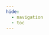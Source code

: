 ```yaml
---
hide:
  - navigation
  - toc
---
```

#
<div id="redoc-container"></div>
<script src="https://cdn.redoc.ly/redoc/latest/bundles/redoc.standalone.js"></script>
<script>
    var opts = {
        expandResponses: "200",
        hideHostname: true,
        scrollYOffset: 68,
        hideSingleRequestSampleTab: true,
        theme: {
            colors: {
                primary: {
                    main: "#333333"
                }
            },
            sidebar: {
                width: "345px",
                backgroundColor: "#FFFFFF",
                textColor: "#424242"
            },
            rightPanel: {
                backgroundColor: "#00284c"
            },
            typography: {
                headings: {
                    fontFamily: "'proxima-nova', sans-serif",
                    fontWeight: 700
                }
            },
            schema: {
                arrow: {
                size: '1.4em',
                color: '#1d8127'
                }
            }
        }
    };
    Redoc.init("../code42api.json", opts, document.getElementById("redoc-container"))
</script>
<style>
.md-grid {
    max-width: 100rem;
}
html,body{margin:0}@media print,screen and (max-width: 75rem){h1{margin:-40px 0}}h2{color:#333333 !important}#redoc-container .api-content{margin-top:68px}#redoc-container .api-content a{text-decoration:none;color:#1976d2}#redoc-container .api-content a:hover{color:#1565c0}#redoc-container .menu-content{border-right:1px solid rgba(0,0,0,0.2)}#redoc-container .menu-content ul li{font-size:0.875rem !important;font-weight:400}#redoc-container .menu-content .scrollbar-container>ul>li{font-size:1rem !important;font-weight:700}#redoc-container .menu-content .scrollbar-container>ul+div{display:none}div[data-section-id]{padding:5px 0 !important}
</style>
